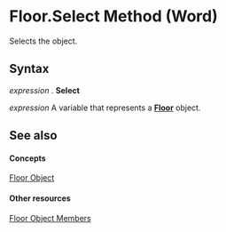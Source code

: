 
# Floor.Select Method (Word)

Selects the object.


## Syntax

 _expression_ . **Select**

 _expression_ A variable that represents a **[Floor](01d277eb-501b-09e5-65b8-83506c76ac05.md)** object.


## See also


#### Concepts


[Floor Object](01d277eb-501b-09e5-65b8-83506c76ac05.md)
#### Other resources


[Floor Object Members](dc87e3ff-3e01-641f-ebb1-4f5715ca8e2b.md)
